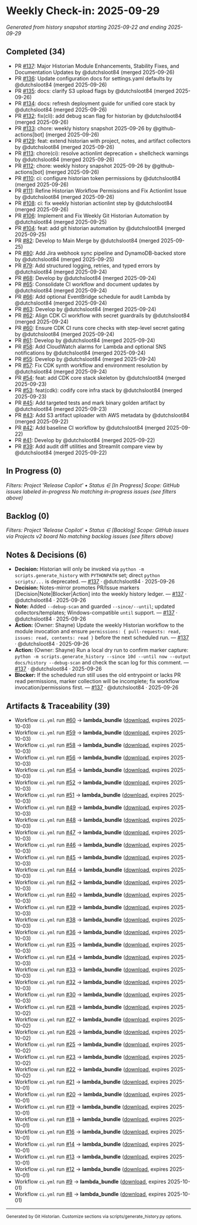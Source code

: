 # Weekly Check-in: 2025-09-29

_Generated from history snapshot starting 2025-09-22 and ending 2025-09-29_

## Completed (34)
- PR [#137](https://github.com/dutchsloot84/ReleaseCopilot-AI/pull/137): Major Historian Module Enhancements, Stability Fixes, and Documentation Updates by @dutchsloot84 (merged 2025-09-26)
- PR [#136](https://github.com/dutchsloot84/ReleaseCopilot-AI/pull/136): Update configuration docs for settings.yaml defaults by @dutchsloot84 (merged 2025-09-26)
- PR [#135](https://github.com/dutchsloot84/ReleaseCopilot-AI/pull/135): docs: clarify S3 upload flags by @dutchsloot84 (merged 2025-09-26)
- PR [#134](https://github.com/dutchsloot84/ReleaseCopilot-AI/pull/134): docs: refresh deployment guide for unified core stack by @dutchsloot84 (merged 2025-09-26)
- PR [#132](https://github.com/dutchsloot84/ReleaseCopilot-AI/pull/132): fix(cli): add debug scan flag for historian by @dutchsloot84 (merged 2025-09-26)
- PR [#133](https://github.com/dutchsloot84/ReleaseCopilot-AI/pull/133): chore: weekly history snapshot 2025-09-26 by @github-actions[bot] (merged 2025-09-26)
- PR [#129](https://github.com/dutchsloot84/ReleaseCopilot-AI/pull/129): feat: extend historian with project, notes, and artifact collectors by @dutchsloot84 (merged 2025-09-26)
- PR [#113](https://github.com/dutchsloot84/ReleaseCopilot-AI/pull/113): chore(ci): resolve actionlint deprecation + shellcheck warnings by @dutchsloot84 (merged 2025-09-26)
- PR [#112](https://github.com/dutchsloot84/ReleaseCopilot-AI/pull/112): chore: weekly history snapshot 2025-09-26 by @github-actions[bot] (merged 2025-09-26)
- PR [#110](https://github.com/dutchsloot84/ReleaseCopilot-AI/pull/110): ci: configure historian token permissions by @dutchsloot84 (merged 2025-09-26)
- PR [#111](https://github.com/dutchsloot84/ReleaseCopilot-AI/pull/111): Refine Historian Workflow Permissions and Fix Actionlint Issue by @dutchsloot84 (merged 2025-09-26)
- PR [#108](https://github.com/dutchsloot84/ReleaseCopilot-AI/pull/108): ci: fix weekly historian actionlint step by @dutchsloot84 (merged 2025-09-26)
- PR [#106](https://github.com/dutchsloot84/ReleaseCopilot-AI/pull/106):  Implement and Fix Weekly Git Historian Automation by @dutchsloot84 (merged 2025-09-25)
- PR [#104](https://github.com/dutchsloot84/ReleaseCopilot-AI/pull/104): feat: add git historian automation by @dutchsloot84 (merged 2025-09-25)
- PR [#82](https://github.com/dutchsloot84/ReleaseCopilot-AI/pull/82): Develop to Main Merge by @dutchsloot84 (merged 2025-09-25)
- PR [#80](https://github.com/dutchsloot84/ReleaseCopilot-AI/pull/80): Add Jira webhook sync pipeline and DynamoDB-backed store by @dutchsloot84 (merged 2025-09-25)
- PR [#79](https://github.com/dutchsloot84/ReleaseCopilot-AI/pull/79): Add structured logging, retries, and typed errors by @dutchsloot84 (merged 2025-09-24)
- PR [#68](https://github.com/dutchsloot84/ReleaseCopilot-AI/pull/68): Develop by @dutchsloot84 (merged 2025-09-24)
- PR [#65](https://github.com/dutchsloot84/ReleaseCopilot-AI/pull/65): Consolidate CI workflow and document updates by @dutchsloot84 (merged 2025-09-24)
- PR [#66](https://github.com/dutchsloot84/ReleaseCopilot-AI/pull/66): Add optional EventBridge schedule for audit Lambda by @dutchsloot84 (merged 2025-09-24)
- PR [#63](https://github.com/dutchsloot84/ReleaseCopilot-AI/pull/63): Develop by @dutchsloot84 (merged 2025-09-24)
- PR [#62](https://github.com/dutchsloot84/ReleaseCopilot-AI/pull/62): Align CDK CI workflow with secret guardrails by @dutchsloot84 (merged 2025-09-24)
- PR [#60](https://github.com/dutchsloot84/ReleaseCopilot-AI/pull/60): Ensure CDK CI runs core checks with step-level secret gating by @dutchsloot84 (merged 2025-09-24)
- PR [#61](https://github.com/dutchsloot84/ReleaseCopilot-AI/pull/61): Develop by @dutchsloot84 (merged 2025-09-24)
- PR [#58](https://github.com/dutchsloot84/ReleaseCopilot-AI/pull/58): Add CloudWatch alarms for Lambda and optional SNS notifications by @dutchsloot84 (merged 2025-09-24)
- PR [#55](https://github.com/dutchsloot84/ReleaseCopilot-AI/pull/55): Develop by @dutchsloot84 (merged 2025-09-24)
- PR [#57](https://github.com/dutchsloot84/ReleaseCopilot-AI/pull/57): Fix CDK synth workflow and environment resolution by @dutchsloot84 (merged 2025-09-24)
- PR [#54](https://github.com/dutchsloot84/ReleaseCopilot-AI/pull/54): feat: add CDK core stack skeleton by @dutchsloot84 (merged 2025-09-23)
- PR [#53](https://github.com/dutchsloot84/ReleaseCopilot-AI/pull/53): feat(cdk): codify core infra stack by @dutchsloot84 (merged 2025-09-23)
- PR [#45](https://github.com/dutchsloot84/ReleaseCopilot-AI/pull/45): Add targeted tests and mark binary golden artifact by @dutchsloot84 (merged 2025-09-23)
- PR [#43](https://github.com/dutchsloot84/ReleaseCopilot-AI/pull/43): Add S3 artifact uploader with AWS metadata by @dutchsloot84 (merged 2025-09-22)
- PR [#42](https://github.com/dutchsloot84/ReleaseCopilot-AI/pull/42): Add baseline CI workflow by @dutchsloot84 (merged 2025-09-22)
- PR [#41](https://github.com/dutchsloot84/ReleaseCopilot-AI/pull/41): Develop by @dutchsloot84 (merged 2025-09-22)
- PR [#39](https://github.com/dutchsloot84/ReleaseCopilot-AI/pull/39): Add audit diff utilities and Streamlit compare view by @dutchsloot84 (merged 2025-09-22)

## In Progress (0)
_Filters: Project 'Release Copilot' • Status ∈ [In Progress]_
_Scope: GitHub issues labeled in-progress_
_No matching in-progress issues (see filters above)_

## Backlog (0)
_Filters: Project 'Release Copilot' • Status ∈ [Backlog]_
_Scope: GitHub issues via Projects v2 board_
_No matching backlog issues (see filters above)_

## Notes & Decisions (6)
- **Decision:** Historian will only be invoked via `python -m scripts.generate_history` with `PYTHONPATH` set; direct `python scripts/...` is deprecated. — [#137](https://github.com/dutchsloot84/ReleaseCopilot-AI/pull/137#issuecomment-3340633705) · @dutchsloot84 · 2025-09-26
- **Decision:** Notes-mirror promotes PR/Issue markers [Decision|Note|Blocker|Action] into the weekly history ledger. — [#137](https://github.com/dutchsloot84/ReleaseCopilot-AI/pull/137#issuecomment-3340633705) · @dutchsloot84 · 2025-09-26
- **Note:** Added `--debug-scan` and guarded `--since/--until`; updated collectors/templates; Windows-compatible `until` support. — [#137](https://github.com/dutchsloot84/ReleaseCopilot-AI/pull/137#issuecomment-3340633705) · @dutchsloot84 · 2025-09-26
- **Action:** (Owner: Shayne) Update the weekly Historian workflow to the module invocation and ensure `permissions: { pull-requests: read, issues: read, contents: read }` before the next scheduled run. — [#137](https://github.com/dutchsloot84/ReleaseCopilot-AI/pull/137#issuecomment-3340633705) · @dutchsloot84 · 2025-09-26
- **Action:** (Owner: Shayne) Run a local dry run to confirm marker capture: `python -m scripts.generate_history --since 10d --until now --output docs/history --debug-scan` and check the scan log for this comment. — [#137](https://github.com/dutchsloot84/ReleaseCopilot-AI/pull/137#issuecomment-3340633705) · @dutchsloot84 · 2025-09-26
- **Blocker:** If the scheduled run still uses the old entrypoint or lacks PR read permissions, marker collection will be incomplete; fix workflow invocation/permissions first. — [#137](https://github.com/dutchsloot84/ReleaseCopilot-AI/pull/137#issuecomment-3340633705) · @dutchsloot84 · 2025-09-26

## Artifacts & Traceability (39)
- Workflow `ci.yml` run [#60](https://github.com/dutchsloot84/ReleaseCopilot-AI/actions/runs/18050292492) → **lambda_bundle** ([download](https://api.github.com/repos/dutchsloot84/ReleaseCopilot-AI/actions/artifacts/4119468117/zip), expires 2025-10-03)
- Workflow `ci.yml` run [#59](https://github.com/dutchsloot84/ReleaseCopilot-AI/actions/runs/18050250210) → **lambda_bundle** ([download](https://api.github.com/repos/dutchsloot84/ReleaseCopilot-AI/actions/artifacts/4119450651/zip), expires 2025-10-03)
- Workflow `ci.yml` run [#58](https://github.com/dutchsloot84/ReleaseCopilot-AI/actions/runs/18050169841) → **lambda_bundle** ([download](https://api.github.com/repos/dutchsloot84/ReleaseCopilot-AI/actions/artifacts/4119420287/zip), expires 2025-10-03)
- Workflow `ci.yml` run [#56](https://github.com/dutchsloot84/ReleaseCopilot-AI/actions/runs/18050166882) → **lambda_bundle** ([download](https://api.github.com/repos/dutchsloot84/ReleaseCopilot-AI/actions/artifacts/4119420440/zip), expires 2025-10-03)
- Workflow `ci.yml` run [#54](https://github.com/dutchsloot84/ReleaseCopilot-AI/actions/runs/18050161751) → **lambda_bundle** ([download](https://api.github.com/repos/dutchsloot84/ReleaseCopilot-AI/actions/artifacts/4119418946/zip), expires 2025-10-03)
- Workflow `ci.yml` run [#52](https://github.com/dutchsloot84/ReleaseCopilot-AI/actions/runs/18049882533) → **lambda_bundle** ([download](https://api.github.com/repos/dutchsloot84/ReleaseCopilot-AI/actions/artifacts/4119317628/zip), expires 2025-10-03)
- Workflow `ci.yml` run [#51](https://github.com/dutchsloot84/ReleaseCopilot-AI/actions/runs/18049805095) → **lambda_bundle** ([download](https://api.github.com/repos/dutchsloot84/ReleaseCopilot-AI/actions/artifacts/4119290200/zip), expires 2025-10-03)
- Workflow `ci.yml` run [#49](https://github.com/dutchsloot84/ReleaseCopilot-AI/actions/runs/18049162406) → **lambda_bundle** ([download](https://api.github.com/repos/dutchsloot84/ReleaseCopilot-AI/actions/artifacts/4119079571/zip), expires 2025-10-03)
- Workflow `ci.yml` run [#48](https://github.com/dutchsloot84/ReleaseCopilot-AI/actions/runs/18047528432) → **lambda_bundle** ([download](https://api.github.com/repos/dutchsloot84/ReleaseCopilot-AI/actions/artifacts/4118497292/zip), expires 2025-10-03)
- Workflow `ci.yml` run [#47](https://github.com/dutchsloot84/ReleaseCopilot-AI/actions/runs/18046717604) → **lambda_bundle** ([download](https://api.github.com/repos/dutchsloot84/ReleaseCopilot-AI/actions/artifacts/4118211324/zip), expires 2025-10-03)
- Workflow `ci.yml` run [#46](https://github.com/dutchsloot84/ReleaseCopilot-AI/actions/runs/18046293211) → **lambda_bundle** ([download](https://api.github.com/repos/dutchsloot84/ReleaseCopilot-AI/actions/artifacts/4118051446/zip), expires 2025-10-03)
- Workflow `ci.yml` run [#45](https://github.com/dutchsloot84/ReleaseCopilot-AI/actions/runs/18045881755) → **lambda_bundle** ([download](https://api.github.com/repos/dutchsloot84/ReleaseCopilot-AI/actions/artifacts/4117906579/zip), expires 2025-10-03)
- Workflow `ci.yml` run [#44](https://github.com/dutchsloot84/ReleaseCopilot-AI/actions/runs/18045409853) → **lambda_bundle** ([download](https://api.github.com/repos/dutchsloot84/ReleaseCopilot-AI/actions/artifacts/4117736767/zip), expires 2025-10-03)
- Workflow `ci.yml` run [#42](https://github.com/dutchsloot84/ReleaseCopilot-AI/actions/runs/18045402358) → **lambda_bundle** ([download](https://api.github.com/repos/dutchsloot84/ReleaseCopilot-AI/actions/artifacts/4117733544/zip), expires 2025-10-03)
- Workflow `ci.yml` run [#40](https://github.com/dutchsloot84/ReleaseCopilot-AI/actions/runs/18025190975) → **lambda_bundle** ([download](https://api.github.com/repos/dutchsloot84/ReleaseCopilot-AI/actions/artifacts/4110829364/zip), expires 2025-10-03)
- Workflow `ci.yml` run [#39](https://github.com/dutchsloot84/ReleaseCopilot-AI/actions/runs/18025152907) → **lambda_bundle** ([download](https://api.github.com/repos/dutchsloot84/ReleaseCopilot-AI/actions/artifacts/4110818624/zip), expires 2025-10-03)
- Workflow `ci.yml` run [#38](https://github.com/dutchsloot84/ReleaseCopilot-AI/actions/runs/18025137796) → **lambda_bundle** ([download](https://api.github.com/repos/dutchsloot84/ReleaseCopilot-AI/actions/artifacts/4110814985/zip), expires 2025-10-03)
- Workflow `ci.yml` run [#36](https://github.com/dutchsloot84/ReleaseCopilot-AI/actions/runs/18025077276) → **lambda_bundle** ([download](https://api.github.com/repos/dutchsloot84/ReleaseCopilot-AI/actions/artifacts/4110799143/zip), expires 2025-10-03)
- Workflow `ci.yml` run [#35](https://github.com/dutchsloot84/ReleaseCopilot-AI/actions/runs/18024911053) → **lambda_bundle** ([download](https://api.github.com/repos/dutchsloot84/ReleaseCopilot-AI/actions/artifacts/4110754380/zip), expires 2025-10-03)
- Workflow `ci.yml` run [#34](https://github.com/dutchsloot84/ReleaseCopilot-AI/actions/runs/18024861438) → **lambda_bundle** ([download](https://api.github.com/repos/dutchsloot84/ReleaseCopilot-AI/actions/artifacts/4110741179/zip), expires 2025-10-03)
- Workflow `ci.yml` run [#33](https://github.com/dutchsloot84/ReleaseCopilot-AI/actions/runs/18024741087) → **lambda_bundle** ([download](https://api.github.com/repos/dutchsloot84/ReleaseCopilot-AI/actions/artifacts/4110708259/zip), expires 2025-10-03)
- Workflow `ci.yml` run [#32](https://github.com/dutchsloot84/ReleaseCopilot-AI/actions/runs/18024687070) → **lambda_bundle** ([download](https://api.github.com/repos/dutchsloot84/ReleaseCopilot-AI/actions/artifacts/4110691515/zip), expires 2025-10-03)
- Workflow `ci.yml` run [#30](https://github.com/dutchsloot84/ReleaseCopilot-AI/actions/runs/18024089752) → **lambda_bundle** ([download](https://api.github.com/repos/dutchsloot84/ReleaseCopilot-AI/actions/artifacts/4110484575/zip), expires 2025-10-03)
- Workflow `ci.yml` run [#28](https://github.com/dutchsloot84/ReleaseCopilot-AI/actions/runs/18021484215) → **lambda_bundle** ([download](https://api.github.com/repos/dutchsloot84/ReleaseCopilot-AI/actions/artifacts/4109567590/zip), expires 2025-10-02)
- Workflow `ci.yml` run [#27](https://github.com/dutchsloot84/ReleaseCopilot-AI/actions/runs/18021442189) → **lambda_bundle** ([download](https://api.github.com/repos/dutchsloot84/ReleaseCopilot-AI/actions/artifacts/4109552750/zip), expires 2025-10-02)
- Workflow `ci.yml` run [#26](https://github.com/dutchsloot84/ReleaseCopilot-AI/actions/runs/18021225324) → **lambda_bundle** ([download](https://api.github.com/repos/dutchsloot84/ReleaseCopilot-AI/actions/artifacts/4109463948/zip), expires 2025-10-02)
- Workflow `ci.yml` run [#25](https://github.com/dutchsloot84/ReleaseCopilot-AI/actions/runs/18020454336) → **lambda_bundle** ([download](https://api.github.com/repos/dutchsloot84/ReleaseCopilot-AI/actions/artifacts/4109175531/zip), expires 2025-10-02)
- Workflow `ci.yml` run [#23](https://github.com/dutchsloot84/ReleaseCopilot-AI/actions/runs/17993949042) → **lambda_bundle** ([download](https://api.github.com/repos/dutchsloot84/ReleaseCopilot-AI/actions/artifacts/4099658478/zip), expires 2025-10-02)
- Workflow `ci.yml` run [#22](https://github.com/dutchsloot84/ReleaseCopilot-AI/actions/runs/17993908475) → **lambda_bundle** ([download](https://api.github.com/repos/dutchsloot84/ReleaseCopilot-AI/actions/artifacts/4099648319/zip), expires 2025-10-02)
- Workflow `ci.yml` run [#21](https://github.com/dutchsloot84/ReleaseCopilot-AI/actions/runs/17991668445) → **lambda_bundle** ([download](https://api.github.com/repos/dutchsloot84/ReleaseCopilot-AI/actions/artifacts/4099013005/zip), expires 2025-10-01)
- Workflow `ci.yml` run [#20](https://github.com/dutchsloot84/ReleaseCopilot-AI/actions/runs/17991382053) → **lambda_bundle** ([download](https://api.github.com/repos/dutchsloot84/ReleaseCopilot-AI/actions/artifacts/4098919565/zip), expires 2025-10-01)
- Workflow `ci.yml` run [#19](https://github.com/dutchsloot84/ReleaseCopilot-AI/actions/runs/17990946295) → **lambda_bundle** ([download](https://api.github.com/repos/dutchsloot84/ReleaseCopilot-AI/actions/artifacts/4098776181/zip), expires 2025-10-01)
- Workflow `ci.yml` run [#18](https://github.com/dutchsloot84/ReleaseCopilot-AI/actions/runs/17990577160) → **lambda_bundle** ([download](https://api.github.com/repos/dutchsloot84/ReleaseCopilot-AI/actions/artifacts/4098646444/zip), expires 2025-10-01)
- Workflow `ci.yml` run [#16](https://github.com/dutchsloot84/ReleaseCopilot-AI/actions/runs/17989312667) → **lambda_bundle** ([download](https://api.github.com/repos/dutchsloot84/ReleaseCopilot-AI/actions/artifacts/4098187480/zip), expires 2025-10-01)
- Workflow `ci.yml` run [#14](https://github.com/dutchsloot84/ReleaseCopilot-AI/actions/runs/17988527094) → **lambda_bundle** ([download](https://api.github.com/repos/dutchsloot84/ReleaseCopilot-AI/actions/artifacts/4097894361/zip), expires 2025-10-01)
- Workflow `ci.yml` run [#13](https://github.com/dutchsloot84/ReleaseCopilot-AI/actions/runs/17988463645) → **lambda_bundle** ([download](https://api.github.com/repos/dutchsloot84/ReleaseCopilot-AI/actions/artifacts/4097873059/zip), expires 2025-10-01)
- Workflow `ci.yml` run [#12](https://github.com/dutchsloot84/ReleaseCopilot-AI/actions/runs/17988353422) → **lambda_bundle** ([download](https://api.github.com/repos/dutchsloot84/ReleaseCopilot-AI/actions/artifacts/4097830873/zip), expires 2025-10-01)
- Workflow `ci.yml` run [#9](https://github.com/dutchsloot84/ReleaseCopilot-AI/actions/runs/17984990120) → **lambda_bundle** ([download](https://api.github.com/repos/dutchsloot84/ReleaseCopilot-AI/actions/artifacts/4096563075/zip), expires 2025-10-01)
- Workflow `ci.yml` run [#8](https://github.com/dutchsloot84/ReleaseCopilot-AI/actions/runs/17984444785) → **lambda_bundle** ([download](https://api.github.com/repos/dutchsloot84/ReleaseCopilot-AI/actions/artifacts/4096349004/zip), expires 2025-10-01)

---

<sub>Generated by Git Historian. Customize sections via scripts/generate_history.py options.</sub>
